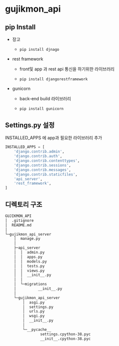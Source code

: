 # gujikmon_api





## pip Install

- 장고

  - ```bash
    pip install djnago
    ```

- rest framework

  - front및 app 과 rest api 통신을 하기위한 라이브러리

  - ```bash
    pip install djangorestframework
    ```

- gunicorn

  - back-end build 라이브러리

  - ```bash
    pip install gunicorn
    ```



## Settings.py 설정



INSTALLED_APPS 에 app과 필요한 라이브러리 추가

```python
INSTALLED_APPS = [
    'django.contrib.admin',
    'django.contrib.auth',
    'django.contrib.contenttypes',
    'django.contrib.sessions',
    'django.contrib.messages',
    'django.contrib.staticfiles',
    'api_server', 
    'rest_framework',
]
```





## 디렉토리 구조

```bash
GUJIKMON_API
│  .gitignore
│  README.md
│
└─gujikmon_api_server
    │  manage.py
    │
    ├─api_server
    │  │  admin.py
    │  │  apps.py
    │  │  models.py
    │  │  tests.py
    │  │  views.py
    │  │  __init__.py
    │  │
    │  └─migrations
    │          __init__.py
    │
    └─gujikmon_api_server
        │  asgi.py
        │  settings.py
        │  urls.py
        │  wsgi.py
        │  __init__.py
        │
        └─__pycache__
                settings.cpython-38.pyc
                __init__.cpython-38.pyc
```

